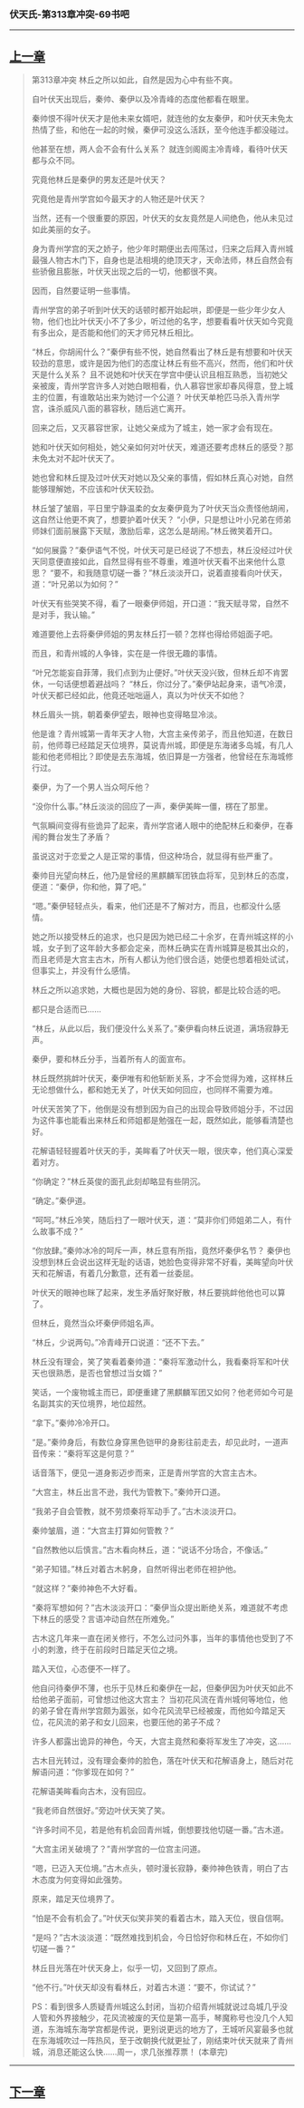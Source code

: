 ### 伏天氏-第313章冲突-69书吧

--------
[上一章](./d0c78b945b66e86b623de29c5fe20494.md)
--------


>
>
>
>第313章冲突
>林丘之所以如此，自然是因为心中有些不爽。
>
>自叶伏天出现后，秦帅、秦伊以及冷青峰的态度他都看在眼里。
>
>秦帅恨不得叶伏天才是他未来女婿吧，就连他的女友秦伊，和叶伏天未免太热情了些，和他在一起的时候，秦伊可没这么活跃，至今他连手都没碰过。
>
>他甚至在想，两人会不会有什么关系？
>就连剑阁阁主冷青峰，看待叶伏天都与众不同。
>
>究竟他林丘是秦伊的男友还是叶伏天？
>
>究竟他是青州学宫如今最天才的人物还是叶伏天？
>
>当然，还有一个很重要的原因，叶伏天的女友竟然是人间绝色，他从未见过如此美丽的女子。
>
>身为青州学宫的天之娇子，他少年时期便出去闯荡过，归来之后拜入青州城最强人物古木门下，自身也是法相境的绝顶天才，天命法师，林丘自然会有些骄傲且膨胀，叶伏天出现之后的一切，他都很不爽。
>
>因而，自然要证明一些事情。
>
>青州学宫的弟子听到叶伏天的话顿时都开始起哄，即便是一些少年少女人物，他们也比叶伏天小不了多少，听过他的名字，想要看看叶伏天如今究竟有多出众，是否能和他们的天才师兄林丘相比。
>
>“林丘，你胡闹什么？”秦伊有些不悦，她自然看出了林丘是有想要和叶伏天较劲的意思，或许是因为他们的态度让林丘有些不高兴，然而，他们和叶伏天是什么关系？
>且不说她和叶伏天在学宫中便认识且相互熟悉，当初她父亲被废，青州学宫许多人对她白眼相看，仇人慕容世家却春风得意，登上城主的位置，有谁敢站出来为她讨一个公道？
>叶伏天单枪匹马杀入青州学宫，诛杀威风八面的慕容秋，随后逃亡离开。
>
>回来之后，又灭慕容世家，让她父亲成为了城主，她一家才会有现在。
>
>她和叶伏天如何相处，她父亲如何对叶伏天，难道还要考虑林丘的感受？那未免太对不起叶伏天了。
>
>她也曾和林丘提及过叶伏天对她以及父亲的事情，假如林丘真心对她，自然能够理解她，不应该和叶伏天较劲。
>
>林丘皱了皱眉，平日里宁静温柔的女友秦伊竟为了叶伏天当众责怪他胡闹，这自然让他更不爽了，想要护着叶伏天？
>“小伊，只是想让叶小兄弟在师弟师妹们面前展露下天赋，激励后辈，这怎么是胡闹。”林丘微笑着开口。
>
>“如何展露？”秦伊语气不悦，叶伏天可是已经说了不想去，林丘没经过叶伏天同意便直接如此，自然显得有些不尊重，难道叶伏天看不出来他什么意思？
>“要不，和我随意切磋一番？”林丘淡淡开口，说着直接看向叶伏天，道：“叶兄弟以为如何？”
>
>叶伏天有些哭笑不得，看了一眼秦伊师姐，开口道：“我天赋寻常，自然不是对手，我认输。”
>
>难道要他上去将秦伊师姐的男友林丘打一顿？怎样也得给师姐面子吧。
>
>而且，和青州城的人争锋，实在是一件很无趣的事情。
>
>“叶兄怎能妄自菲薄，我们点到为止便好。”叶伏天没兴致，但林丘却不肯罢休，一句话便想着避战吗？
>“林丘，你过分了。”秦伊站起身来，语气冷漠，叶伏天都已经如此，他竟还咄咄逼人，真以为叶伏天不如他？
>
>林丘眉头一挑，朝着秦伊望去，眼神也变得略显冷淡。
>
>他是谁？青州城第一青年天才人物，大宫主亲传弟子，而且他知道，在数日前，他师尊已经踏足天位境界，莫说青州城，即便是东海诸多岛城，有几人能和他老师相比？即使是去东海城，依旧算是一方强者，他曾经在东海城修行过。
>
>秦伊，为了一个男人当众呵斥他？
>
>“没你什么事。”林丘淡淡的回应了一声，秦伊美眸一僵，楞在了那里。
>
>气氛瞬间变得有些诡异了起来，青州学宫诸人眼中的绝配林丘和秦伊，在春闱的舞台发生了矛盾？
>
>虽说这对于恋爱之人是正常的事情，但这种场合，就显得有些严重了。
>
>秦帅目光望向林丘，他乃是曾经的黑麒麟军团铁血将军，见到林丘的态度，便道：“秦伊，你和他，算了吧。”
>
>“嗯。”秦伊轻轻点头，看来，他们还是不了解对方，而且，也都没什么感情。
>
>她之所以接受林丘的追求，也只是因为她已经二十余岁，在青州城这样的小城，女子到了这年龄大多都会定亲，而林丘确实在青州城算是极其出众的，而且老师是大宫主古木，所有人都认为他们很合适，她便也想着相处试试，但事实上，并没有什么感情。
>
>林丘之所以追求她，大概也是因为她的身份、容貌，都是比较合适的吧。
>
>都只是合适而已……
>
>“林丘，从此以后，我们便没什么关系了。”秦伊看向林丘说道，满场寂静无声。
>
>秦伊，要和林丘分手，当着所有人的面宣布。
>
>林丘既然挑衅叶伏天，秦伊唯有和他斩断关系，才不会觉得为难，这样林丘无论想做什么，都和她无关了，叶伏天如何回应，也同样不需要为难。
>
>叶伏天苦笑了下，他倒是没有想到因为自己的出现会导致师姐分手，不过因为这件事也能看出来林丘和师姐都是勉强在一起，既然如此，能够看清楚也好。
>
>花解语轻轻握着叶伏天的手，美眸看了叶伏天一眼，很庆幸，他们真心深爱着对方。
>
>“你确定？”林丘英俊的面孔此刻却略显有些阴沉。
>
>“确定。”秦伊道。
>
>“呵呵。”林丘冷笑，随后扫了一眼叶伏天，道：“莫非你们师姐弟二人，有什么故事不成？”
>
>“你放肆。”秦帅冰冷的呵斥一声，林丘意有所指，竟然坏秦伊名节？
>秦伊也没想到林丘会说出这样无耻的话语，她脸色变得非常不好看，美眸望向叶伏天和花解语，有着几分歉意，还有着一丝委屈。
>
>叶伏天的眼神也眯了起来，发生矛盾好聚好散，林丘要挑衅他他也可以算了。
>
>但林丘，竟然当众坏秦伊师姐名声。
>
>“林丘，少说两句。”冷青峰开口说道：“还不下去。”
>
>林丘没有理会，笑了笑看着秦帅道：“秦将军激动什么，我看秦将军和叶伏天也很熟悉，是否也曾想过当女婿？”
>
>笑话，一个废物城主而已，即便重建了黑麒麟军团又如何？他老师如今可是名副其实的天位境界，地位超然。
>
>“拿下。”秦帅冷冷开口。
>
>“是。”秦帅身后，有数位身穿黑色铠甲的身影往前走去，却见此时，一道声音传来：“秦将军这是何意？”
>
>话音落下，便见一道身影迈步而来，正是青州学宫的大宫主古木。
>
>“大宫主，林丘出言不逊，我代为管教下。”秦帅开口道。
>
>“我弟子自会管教，就不劳烦秦将军动手了。”古木淡淡开口。
>
>秦帅皱眉，道：“大宫主打算如何管教？”
>
>“自然教他以后慎言。”古木看向林丘，道：“说话不分场合，不像话。”
>
>“弟子知错。”林丘对着古木躬身，自然听得出老师在袒护他。
>
>“就这样？”秦帅神色不大好看。
>
>“秦将军想如何？”古木淡淡开口：“秦伊当众提出断绝关系，难道就不考虑下林丘的感受？言语冲动自然在所难免。”
>
>古木这几年来一直在闭关修行，不怎么过问外事，当年的事情他也受到了不小的刺激，终于在前段时日踏足天位之境。
>
>踏入天位，心态便不一样了。
>
>他自问待秦伊不薄，也乐于见林丘和秦伊在一起，但秦伊因为叶伏天如此不给他弟子面前，可曾想过他这大宫主？
>当初花风流在青州城何等地位，他的弟子曾在青州学宫颇为嚣张，如今花风流早已经被废，而他如今踏足天位，花风流的弟子和女儿回来，也要压他的弟子不成？
>
>许多人都露出诡异的神色，今天，大宫主竟然和秦将军发生了冲突，这……
>
>古木目光转过，没有理会秦帅的脸色，落在叶伏天和花解语身上，随后对花解语问道：“你爹现在如何？”
>
>花解语美眸看向古木，没有回应。
>
>“我老师自然很好。”旁边叶伏天笑了笑。
>
>“许多时间不见，若是他有机会回青州城，倒想要找他切磋一番。”古木道。
>
>“大宫主闭关破境了？”青州学宫的一位宫主问道。
>
>“嗯，已迈入天位境。”古木点头，顿时漫长寂静，秦帅神色铁青，明白了古木态度为何变得如此强势。
>
>原来，踏足天位境界了。
>
>“怕是不会有机会了。”叶伏天似笑非笑的看着古木，踏入天位，很自信啊。
>
>“是吗？”古木淡淡道：“既然难找到机会，今日恰好你和林丘在，不如你们切磋一番？”
>
>林丘目光落在叶伏天身上，似乎一切，又回到了原点。
>
>“他不行。”叶伏天却没有看林丘，对着古木道：“要不，你试试？”
>
>PS：看到很多人质疑青州城这么封闭，当初介绍青州城就说过岛城几乎没人管和外界接触少，花风流被废的天位是第一高手，琴魔称号也没几个人知道，东海城东海学宫都是传说，更别说更远的地方了，王城听风宴最多也就在东海城吹过一阵热风，至于改朝换代就更扯了，刚结束叶伏天就来了青州城，消息还能这么快……周一，求几张推荐票！
>(本章完)
>
>

--------
[下一章](./090257e947e4c53715853fc4d7da255d.md)
--------
